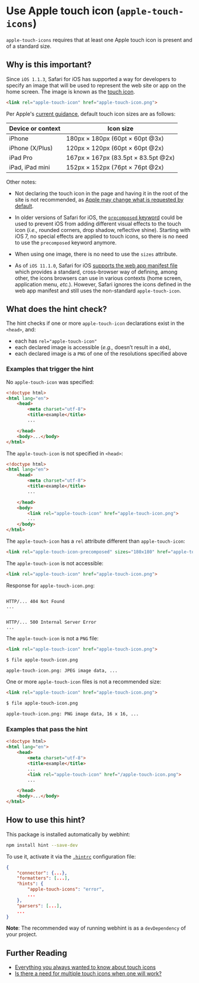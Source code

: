 # Use Apple touch icon (`apple-touch-icons`)

`apple-touch-icons` requires that at least one Apple touch icon is present and
of a standard size.

## Why is this important?

Since `iOS 1.1.3`, Safari for iOS has supported a way for developers
to specify an image that will be used to represent the web site or app
on the home screen. The image is known as the [touch icon][touch icons].

```html
<link rel="apple-touch-icon" href="apple-touch-icon.png">
```

Per Apple's [current guidance][apple icon sizes], default touch icon sizes
are as follows:

Device or context | Icon size
-- | --
iPhone | 180px × 180px (60pt × 60pt @3x)
iPhone (X/Plus) | 120px × 120px (60pt × 60pt @2x)
iPad Pro | 167px × 167px (83.5pt × 83.5pt @2x)
iPad, iPad mini | 152px × 152px (76pt × 76pt @2x)

Other notes:

* Not declaring the touch icon in the page and having it in the
  root of the site is not recommended, as [Apple may change what is
  requested by default][h5bp issue 1622].

* In older versions of Safari for iOS, the [`precomposed` keyword][icon
  effects] could be used to prevent iOS from adding different visual
  effects to the touch icon (*i.e.,* rounded corners, drop shadow,
  reflective shine). Starting with iOS 7, no special effects are applied
  to touch icons, so there is no need to use the `precomposed`
  keyword anymore.

* When using one image, there is no need to use the `sizes` attribute.

* As of `iOS 11.1.0`, Safari for iOS
  [supports the web app manifest file][safari 11.1] which provides a standard,
  cross-browser way of defining, among other, the icons browsers can use in
  various contexts (home screen, application menu, *etc.*). However, Safari
  ignores the icons defined in the web app manifest and still uses the
  non-standard `apple-touch-icon`.

## What does the hint check?

The hint checks if one or more `apple-touch-icon` declarations exist in
the `<head>`, and:

* each has `rel="apple-touch-icon"`
* each declared image is accessible (*e.g.,* doesn’t result in a `404`),
* each declared image is a `PNG` of one of the resolutions specified above

### Examples that **trigger** the hint

No `apple-touch-icon` was specified:

```html
<!doctype html>
<html lang="en">
    <head>
        <meta charset="utf-8">
        <title>example</title>
        ...

    </head>
    <body>...</body>
</html>
```

The `apple-touch-icon` is not specified in `<head>`:

```html
<!doctype html>
<html lang="en">
    <head>
        <meta charset="utf-8">
        <title>example</title>
        ...

    </head>
    <body>
        <link rel="apple-touch-icon" href="apple-touch-icon.png">
        ...
    </body>
</html>
```

The `apple-touch-icon` has a `rel` attribute different than
`apple-touch-icon`:

```html
<link rel="apple-touch-icon-precomposed" sizes="180x180" href="apple-touch-icon-precomposed.png">
```

The `apple-touch-icon` is not accessible:

```html
<link rel="apple-touch-icon" href="apple-touch-icon.png">
```

Response for `apple-touch-icon.png`:

```text

HTTP/... 404 Not Found
...
```

```text

HTTP/... 500 Internal Server Error
...
```

The `apple-touch-icon` is not a `PNG` file:

```html
<link rel="apple-touch-icon" href="apple-touch-icon.png">
```

```bash
$ file apple-touch-icon.png

apple-touch-icon.png: JPEG image data, ...
```

One or more `apple-touch-icon` files is not a recommended size:

```html
<link rel="apple-touch-icon" href="apple-touch-icon.png">
```

```bash
$ file apple-touch-icon.png

apple-touch-icon.png: PNG image data, 16 x 16, ...
```

### Examples that **pass** the hint

```html
<!doctype html>
<html lang="en">
    <head>
        <meta charset="utf-8">
        <title>example</title>
        ...
        <link rel="apple-touch-icon" href="/apple-touch-icon.png">
        ...

    </head>
    <body>...</body>
</html>
```

## How to use this hint?

This package is installed automatically by webhint:

```bash
npm install hint --save-dev
```

To use it, activate it via the [`.hintrc`][hintrc] configuration file:

```json
{
    "connector": {...},
    "formatters": [...],
    "hints": {
        "apple-touch-icons": "error",
        ...
    },
    "parsers": [...],
    ...
}
```

**Note**: The recommended way of running webhint is as a `devDependency` of
your project.

## Further Reading

* [Everything you always wanted to know about touch
  icons][touch icons]
* [Is there a need for multiple touch icons when one will work?][h5bp
  issue 1367]

<!-- Link labels: -->
[apple icon sizes]: https://developer.apple.com/design/human-interface-guidelines/ios/icons-and-images/app-icon/
[h5bp issue 1367]: https://github.com/h5bp/html5-boilerplate/issues/1367
[h5bp issue 1622]: https://github.com/h5bp/html5-boilerplate/pull/1622
[icon effects]: https://mathiasbynens.be/notes/touch-icons#effects
[icon scaling]: https://realfavicongenerator.net/blog/how-ios-scales-the-apple-touch-icon/
[safari 11.1]: https://developer.apple.com/library/content/releasenotes/General/WhatsNewInSafari/Articles/Safari_11_1.html#//apple_ref/doc/uid/TP40014305-CH14-SW6
[hintrc]: https://webhint.io/docs/user-guide/configuring-webhint/summary/
[touch icons]: https://mathiasbynens.be/notes/touch-icons
[web app manifest spec]: https://w3c.github.io/manifest/
